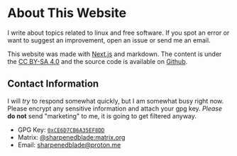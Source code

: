 # About This Website

I write about topics related to linux and free software. If you spot an error or want to suggest an improvement, open an issue or send me an email.

This website was made with [Next.js](https://nextjs.org) and markdown. The content is under the [CC BY-SA 4.0](http://creativecommons.org/licenses/by-sa/4.0/) and the source code is available on [Github](https://github.com/sharpenedblade/sharpenedblade.github.io).

## Contact Information

I will _try_ to respond somewhat quickly, but I am somewhat busy right now. Please encrypt any sensitive information and attach your gpg key. _Please_ **do not** send "marketing" to me, it is going to get filtered anyway.

-   GPG Key: [`0xCE6D7CB6A35EF8DD`](/gpg-key.pub "03DD 0873 D690 21C9 1759  BA22 CE6D 7CB6 A35E F8DD")
-   Matrix: [@sharpenedblade:matrix.org](https://matrix.to/#/@sharpenedblade:matrix.org)
-   Email: [sharpenedblade@proton.me](mailto://sharpenedblade@proton.me)
